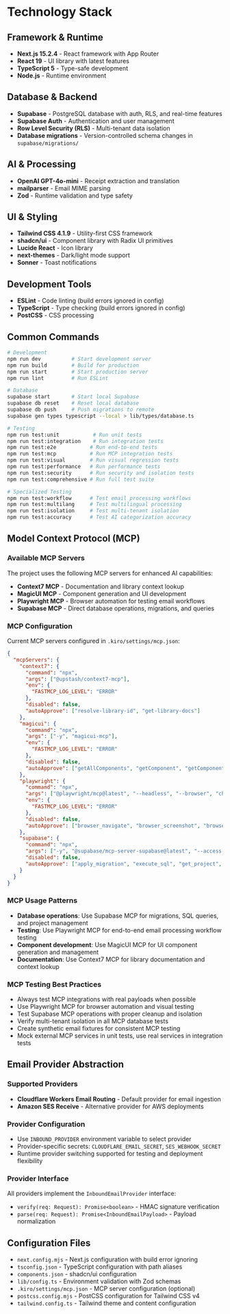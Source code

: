 # Technology Stack

## Framework & Runtime
- **Next.js 15.2.4** - React framework with App Router
- **React 19** - UI library with latest features
- **TypeScript 5** - Type-safe development
- **Node.js** - Runtime environment

## Database & Backend
- **Supabase** - PostgreSQL database with auth, RLS, and real-time features
- **Supabase Auth** - Authentication and user management
- **Row Level Security (RLS)** - Multi-tenant data isolation
- **Database migrations** - Version-controlled schema changes in `supabase/migrations/`

## AI & Processing
- **OpenAI GPT-4o-mini** - Receipt extraction and translation
- **mailparser** - Email MIME parsing
- **Zod** - Runtime validation and type safety

## UI & Styling
- **Tailwind CSS 4.1.9** - Utility-first CSS framework
- **shadcn/ui** - Component library with Radix UI primitives
- **Lucide React** - Icon library
- **next-themes** - Dark/light mode support
- **Sonner** - Toast notifications

## Development Tools
- **ESLint** - Code linting (build errors ignored in config)
- **TypeScript** - Type checking (build errors ignored in config)
- **PostCSS** - CSS processing

## Common Commands

```bash
# Development
npm run dev          # Start development server
npm run build        # Build for production
npm run start        # Start production server
npm run lint         # Run ESLint

# Database
supabase start       # Start local Supabase
supabase db reset    # Reset local database
supabase db push     # Push migrations to remote
supabase gen types typescript --local > lib/types/database.ts

# Testing
npm run test:unit           # Run unit tests
npm run test:integration    # Run integration tests
npm run test:e2e           # Run end-to-end tests
npm run test:mcp           # Run MCP integration tests
npm run test:visual        # Run visual regression tests
npm run test:performance   # Run performance tests
npm run test:security      # Run security and isolation tests
npm run test:comprehensive # Run full test suite

# Specialized Testing
npm run test:workflow      # Test email processing workflows
npm run test:multilang     # Test multilingual processing
npm run test:isolation     # Test multi-tenant isolation
npm run test:accuracy      # Test AI categorization accuracy
```

## Model Context Protocol (MCP)

### Available MCP Servers
The project uses the following MCP servers for enhanced AI capabilities:

- **Context7 MCP** - Documentation and library context lookup
- **MagicUI MCP** - Component generation and UI development
- **Playwright MCP** - Browser automation for testing email workflows
- **Supabase MCP** - Direct database operations, migrations, and queries

### MCP Configuration
Current MCP servers configured in `.kiro/settings/mcp.json`:

```json
{
  "mcpServers": {
    "context7": {
      "command": "npx",
      "args": ["@upstash/context7-mcp"],
      "env": {
        "FASTMCP_LOG_LEVEL": "ERROR"
      },
      "disabled": false,
      "autoApprove": ["resolve-library-id", "get-library-docs"]
    },
    "magicui": {
      "command": "npx",
      "args": ["-y", "magicui-mcp"],
      "env": {
        "FASTMCP_LOG_LEVEL": "ERROR"
      },
      "disabled": false,
      "autoApprove": ["getAllComponents", "getComponent", "getComponentsByType", "add-component", "list-components", "get-component-code", "search-components"]
    },
    "playwright": {
      "command": "npx",
      "args": ["@playwright/mcp@latest", "--headless", "--browser", "chrome", "--ignore-https-errors", "--no-sandbox"],
      "env": {
        "FASTMCP_LOG_LEVEL": "ERROR"
      },
      "disabled": false,
      "autoApprove": ["browser_navigate", "browser_screenshot", "browser_click", "browser_fill", "browser_select", "browser_hover", "browser_wait_for_selector", "browser_evaluate", "browser_get_page_content", "browser_get_element_text", "browser_get_element_attribute", "browser_press_key", "browser_scroll", "browser_close", "browser_snapshot", "browser_type", "browser_take_screenshot"]
    },
    "supabase": {
      "command": "npx",
      "args": ["-y", "@supabase/mcp-server-supabase@latest", "--access-token", "sbp_b5cf0d1c6fc6040c66364258660abaa80a14d6b6"],
      "disabled": false,
      "autoApprove": ["apply_migration", "execute_sql", "get_project", "list_edge_functions"]
    }
  }
}
```

### MCP Usage Patterns
- **Database operations**: Use Supabase MCP for migrations, SQL queries, and project management
- **Testing**: Use Playwright MCP for end-to-end email processing workflow testing
- **Component development**: Use MagicUI MCP for UI component generation and management
- **Documentation**: Use Context7 MCP for library documentation and context lookup

### MCP Testing Best Practices
- Always test MCP integrations with real payloads when possible
- Use Playwright MCP for browser automation and visual testing
- Test Supabase MCP operations with proper cleanup and isolation
- Verify multi-tenant isolation in all MCP database tests
- Create synthetic email fixtures for consistent MCP testing
- Mock external MCP services in unit tests, use real services in integration tests

## Email Provider Abstraction

### Supported Providers
- **Cloudflare Workers Email Routing** - Default provider for email ingestion
- **Amazon SES Receive** - Alternative provider for AWS deployments

### Provider Configuration
- Use `INBOUND_PROVIDER` environment variable to select provider
- Provider-specific secrets: `CLOUDFLARE_EMAIL_SECRET`, `SES_WEBHOOK_SECRET`
- Runtime provider switching supported for testing and deployment flexibility

### Provider Interface
All providers implement the `InboundEmailProvider` interface:
- `verify(req: Request): Promise<boolean>` - HMAC signature verification
- `parse(req: Request): Promise<InboundEmailPayload>` - Payload normalization

## Configuration Files
- `next.config.mjs` - Next.js configuration with build error ignoring
- `tsconfig.json` - TypeScript configuration with path aliases
- `components.json` - shadcn/ui configuration
- `lib/config.ts` - Environment validation with Zod schemas
- `.kiro/settings/mcp.json` - MCP server configuration (optional)
- `postcss.config.mjs` - PostCSS configuration for Tailwind CSS v4
- `tailwind.config.ts` - Tailwind theme and content configuration
